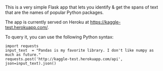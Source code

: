 This is a very simple Flask app that lets you identify & get the spans of text that are the names of popular Python packages.

The app is currently served on Heroku at https://kaggle-test.herokuapp.com/. 

To query it, you can use the following Python syntax:

```
import requests
input_text  = "Pandas is my favorite library. I don't like numpy as much as future."
requests.post('http://kaggle-test.herokuapp.com/api', json=input_text).json()
```
